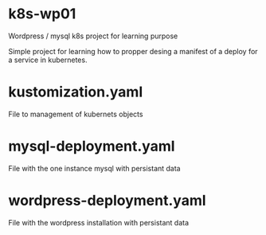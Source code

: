 # k8s-wp01
Wordpress / mysql k8s project for learning purpose

Simple project for learning how to propper desing a manifest of a deploy for a service in kubernetes.


# kustomization.yaml #

File to management of kubernets objects

# mysql-deployment.yaml #

File with the one instance mysql with persistant data

# wordpress-deployment.yaml #

File with the wordpress installation with persistant data
